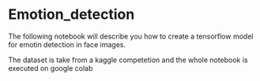 # Emotion_detection

The following notebook will describe you how to create a tensorflow model for emotin detection in face images.

The dataset is take from a kaggle competetion and the whole notebook is executed on google colab